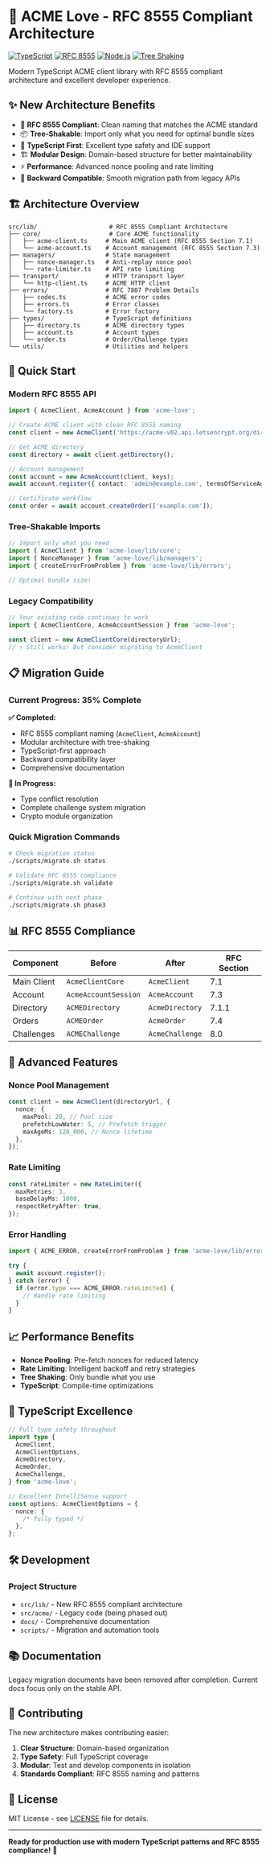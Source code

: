 # 🚀 ACME Love - RFC 8555 Compliant Architecture

[![TypeScript](https://img.shields.io/badge/TypeScript-Ready-blue.svg)](https://www.typescriptlang.org/)
[![RFC 8555](https://img.shields.io/badge/RFC%208555-Compliant-green.svg)](https://tools.ietf.org/html/rfc8555)
[![Node.js](https://img.shields.io/badge/Node.js-20%2B-brightgreen.svg)](https://nodejs.org/)
[![Tree Shaking](https://img.shields.io/badge/Tree%20Shaking-Ready-orange.svg)](https://webpack.js.org/guides/tree-shaking/)

Modern TypeScript ACME client library with RFC 8555 compliant architecture and excellent developer experience.

## ✨ New Architecture Benefits

- 🎯 **RFC 8555 Compliant**: Clean naming that matches the ACME standard
- 📦 **Tree-Shakable**: Import only what you need for optimal bundle sizes
- 🔷 **TypeScript First**: Excellent type safety and IDE support
- 🏗️ **Modular Design**: Domain-based structure for better maintainability
- ⚡ **Performance**: Advanced nonce pooling and rate limiting
- 🔄 **Backward Compatible**: Smooth migration path from legacy APIs

## 🏗️ Architecture Overview

```
src/lib/                    # RFC 8555 Compliant Architecture
├── core/                   # Core ACME functionality
│   ├── acme-client.ts     # Main ACME client (RFC 8555 Section 7.1)
│   └── acme-account.ts    # Account management (RFC 8555 Section 7.3)
├── managers/              # State management
│   ├── nonce-manager.ts   # Anti-replay nonce pool
│   └── rate-limiter.ts    # API rate limiting
├── transport/             # HTTP transport layer
│   └── http-client.ts     # ACME HTTP client
├── errors/                # RFC 7807 Problem Details
│   ├── codes.ts           # ACME error codes
│   ├── errors.ts          # Error classes
│   └── factory.ts         # Error factory
├── types/                 # TypeScript definitions
│   ├── directory.ts       # ACME directory types
│   ├── account.ts         # Account types
│   └── order.ts           # Order/Challenge types
└── utils/                 # Utilities and helpers
```

## 🚀 Quick Start

### Modern RFC 8555 API

```typescript
import { AcmeClient, AcmeAccount } from 'acme-love';

// Create ACME client with clean RFC 8555 naming
const client = new AcmeClient('https://acme-v02.api.letsencrypt.org/directory');

// Get ACME directory
const directory = await client.getDirectory();

// Account management
const account = new AcmeAccount(client, keys);
await account.register({ contact: 'admin@example.com', termsOfServiceAgreed: true });

// Certificate workflow
const order = await account.createOrder(['example.com']);
```

### Tree-Shakable Imports

```typescript
// Import only what you need
import { AcmeClient } from 'acme-love/lib/core';
import { NonceManager } from 'acme-love/lib/managers';
import { createErrorFromProblem } from 'acme-love/lib/errors';

// Optimal bundle size!
```

### Legacy Compatibility

```typescript
// Your existing code continues to work
import { AcmeClientCore, AcmeAccountSession } from 'acme-love';

const client = new AcmeClientCore(directoryUrl);
// ↑ Still works! But consider migrating to AcmeClient
```

## 📋 Migration Guide

### Current Progress: 35% Complete

**✅ Completed:**

- RFC 8555 compliant naming (`AcmeClient`, `AcmeAccount`)
- Modular architecture with tree-shaking
- TypeScript-first approach
- Backward compatibility layer
- Comprehensive documentation

**🔄 In Progress:**

- Type conflict resolution
- Complete challenge system migration
- Crypto module organization

### Quick Migration Commands

```bash
# Check migration status
./scripts/migrate.sh status

# Validate RFC 8555 compliance
./scripts/migrate.sh validate

# Continue with next phase
./scripts/migrate.sh phase3
```

## 📊 RFC 8555 Compliance

| Component   | Before               | After           | RFC Section |
| ----------- | -------------------- | --------------- | ----------- |
| Main Client | `AcmeClientCore`     | `AcmeClient`    | 7.1         |
| Account     | `AcmeAccountSession` | `AcmeAccount`   | 7.3         |
| Directory   | `ACMEDirectory`      | `AcmeDirectory` | 7.1.1       |
| Orders      | `ACMEOrder`          | `AcmeOrder`     | 7.4         |
| Challenges  | `ACMEChallenge`      | `AcmeChallenge` | 8.0         |

## 🔧 Advanced Features

### Nonce Pool Management

```typescript
const client = new AcmeClient(directoryUrl, {
  nonce: {
    maxPool: 20, // Pool size
    prefetchLowWater: 5, // Prefetch trigger
    maxAgeMs: 120_000, // Nonce lifetime
  },
});
```

### Rate Limiting

```typescript
const rateLimiter = new RateLimiter({
  maxRetries: 3,
  baseDelayMs: 1000,
  respectRetryAfter: true,
});
```

### Error Handling

```typescript
import { ACME_ERROR, createErrorFromProblem } from 'acme-love/lib/errors';

try {
  await account.register();
} catch (error) {
  if (error.type === ACME_ERROR.rateLimited) {
    // Handle rate limiting
  }
}
```

## 📈 Performance Benefits

- **Nonce Pooling**: Pre-fetch nonces for reduced latency
- **Rate Limiting**: Intelligent backoff and retry strategies
- **Tree Shaking**: Only bundle what you use
- **TypeScript**: Compile-time optimizations

## 🎯 TypeScript Excellence

```typescript
// Full type safety throughout
import type {
  AcmeClient,
  AcmeClientOptions,
  AcmeDirectory,
  AcmeOrder,
  AcmeChallenge,
} from 'acme-love';

// Excellent IntelliSense support
const options: AcmeClientOptions = {
  nonce: {
    /* fully typed */
  },
};
```

## 🛠️ Development

### Project Structure

- `src/lib/` - New RFC 8555 compliant architecture
- `src/acme/` - Legacy code (being phased out)
- `docs/` - Comprehensive documentation
- `scripts/` - Migration and automation tools

## 📚 Documentation

Legacy migration documents have been removed after completion. Current docs focus only on the stable API.

## 🤝 Contributing

The new architecture makes contributing easier:

1. **Clear Structure**: Domain-based organization
2. **Type Safety**: Full TypeScript coverage
3. **Modular**: Test and develop components in isolation
4. **Standards Compliant**: RFC 8555 naming and patterns

## 📄 License

MIT License - see [LICENSE](LICENSE) file for details.

---

**Ready for production use with modern TypeScript patterns and RFC 8555 compliance!** 🚀
